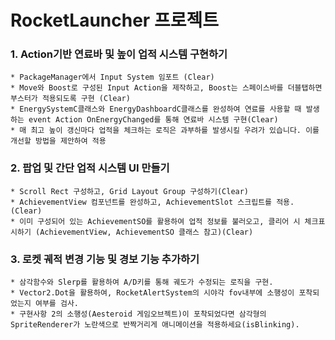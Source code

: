# RocketLauncher 프로젝트

### 1. Action기반 연료바 및 높이 업적 시스템 구현하기
    * PackageManager에서 Input System 임포트 (Clear)
    * Move와 Boost로 구성된 Input Action을 제작하고, Boost는 스페이스바를 더블탭하면 부스터가 적용되도록 구현 (Clear)
    * EnergySystemC클래스와 EnergyDashboardC클래스를 완성하여 연료를 사용할 때 발생하는 event Action OnEnergyChanged를 통해 연료바 시스템 구현(Clear)
    * 매 최고 높이 갱신마다 업적을 체크하는 로직은 과부하를 발생시킬 우려가 있습니다. 이를 개선할 방법을 제안하여 적용

### 2. 팝업 및 간단 업적 시스템 UI 만들기
    * Scroll Rect 구성하고, Grid Layout Group 구성하기(Clear)
    * AchievementView 컴포넌트를 완성하고, AchievementSlot 스크립트를 적용.(Clear)
    * 이미 구성되어 있는 AchievementSO를 활용하여 업적 정보를 불러오고, 클리어 시 체크표시하기 (AchievementView, AchievementSO 클래스 참고)(Clear)

### 3. 로켓 궤적 변경 기능 및 경보 기능 추가하기
    * 삼각함수와 Slerp를 활용하여 A/D키를 통해 궤도가 수정되는 로직을 구현.
    * Vector2.Dot을 활용하여, RocketAlertSystem의 시야각 fov내부에 소행성이 포착되었는지 여부를 검사.
    * 구현사항 2의 소행성(Aesteroid 게임오브젝트)이 포착되었다면 삼각형의 SpriteRenderer가 노란색으로 반짝거리게 애니메이션을 적용하세요(isBlinking).